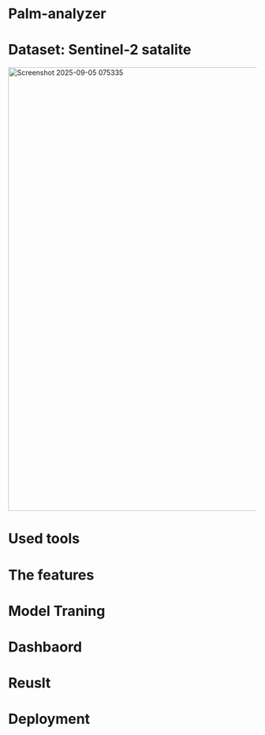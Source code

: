 # Palm-analyzer


# Dataset:  Sentinel-2 satalite 

<img width="1919" height="900" alt="Screenshot 2025-09-05 075335" src="https://github.com/user-attachments/assets/249a0a10-5966-481a-9ff1-77e68cbd0d27" />

# Used tools


# The features 

# Model Traning

# Dashbaord

# Reuslt

# Deployment
